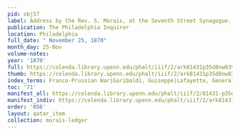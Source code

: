 ```yaml
---
pid: obj57
label: Address by the Rev. S. Morais, at the Seventh Street Synagogue.
publication: The Philadelphia Inquirer
location: Philadelphia
full_date: " November 25, 1870"
month_day: 25-Nov
volume-notes:
year: '1870'
full: https://colenda.library.upenn.edu/phalt/iiif/2/ark81431p35d8nw83%2FSHA256E-s8878900--d075d09c4d5162d9aeb9b5d3d412a7ee5d2e4acd9ba36668d53302401afbad74.jpeg/full/3500,/0/default.jpg
thumb: https://colenda.library.upenn.edu/phalt/iiif/2/ark81431p35d8nw83%2FSHA256E-s8878900--d075d09c4d5162d9aeb9b5d3d412a7ee5d2e4acd9ba36668d53302401afbad74.jpeg/full/!200,200/0/default.jpg
index_terms: Franco-Prussian War|Garibaldi, Guiseppe|Lafayette, General de|Paris|Thanksgiving
toc: '71'
manifest_all: https://colenda.library.upenn.edu/phalt/iiif/2/81431-p35d8nw83/manifest
manifest_indiv: https://colenda.library.upenn.edu/phalt/iiif/2/ark81431p35d8nw83%2FSHA256E-s8878900--d075d09c4d5162d9aeb9b5d3d412a7ee5d2e4acd9ba36668d53302401afbad74.jpeg
order: '056'
layout: qatar_item
collection: morais-ledger
---
```

